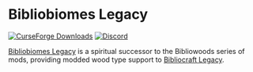 # Bibliobiomes Legacy

[![CurseForge Downloads](https://img.shields.io/curseforge/dt/1122764?logo=curseforge&label=CurseForge%20Downloads&color=orange)](https://www.curseforge.com/minecraft/mc-mods/bibliowoods-legacy/files)
[![Discord](https://img.shields.io/discord/358283695104458752?logo=discord&label=Discord&color=%235865F2)](https://discord.gg/GcFqXwX)

[Bibliobiomes Legacy](https://www.curseforge.com/minecraft/mc-mods/bibliobiomes-legacy) is a spiritual successor to the Bibliowoods series of mods, providing modded wood type support to [Bibliocraft Legacy](https://www.curseforge.com/minecraft/mc-mods/bibliocraft-legacy).
